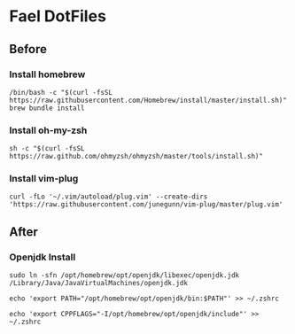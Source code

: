 # Fael DotFiles

## Before

### Install homebrew
```
/bin/bash -c "$(curl -fsSL https://raw.githubusercontent.com/Homebrew/install/master/install.sh)"
brew bundle install
```

### Install oh-my-zsh
```
sh -c "$(curl -fsSL https://raw.github.com/ohmyzsh/ohmyzsh/master/tools/install.sh)"
```

### Install vim-plug

```
curl -fLo '~/.vim/autoload/plug.vim' --create-dirs 'https://raw.githubusercontent.com/junegunn/vim-plug/master/plug.vim'
```

## After
### Openjdk Install
```
sudo ln -sfn /opt/homebrew/opt/openjdk/libexec/openjdk.jdk /Library/Java/JavaVirtualMachines/openjdk.jdk
```

```
echo 'export PATH="/opt/homebrew/opt/openjdk/bin:$PATH"' >> ~/.zshrc
```

```
echo 'export CPPFLAGS="-I/opt/homebrew/opt/openjdk/include"' >> ~/.zshrc
```



